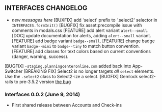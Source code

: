 INTERFACES CHANGELOG
--------------------

* _new messages here_
[BUXFIX] add 'select' prefix to '.select2' selector in `INTERFACES.formInit()`
[BUGFIX] fix asset:precompile issue with comments in modals.css
[FEATURE] add alert variant `alert--small`.
[DOC] update documentation for alerts, adding `alert--small` variant.
[FEATURE] add badge variant `badge--small`.
[FEATURE] change badge variant `badge--mini` to `badge--tiny` to match button convention.
[FEATURE] add classes for text colors based on current conventions (danger, warning, success). 

[BUGFIX] `-staging.planningcenteronline.com` added back into App-Switcher
[BREAKING FIX] Select2 is no longer targets *all* `select` elements.  Use the `.select2` class to Select2-ize a select.
[BUGFIX] Gemlock select2-rails to pre-3.5.2 version [the bug](https://github.com/ivaynberg/select2/issues/2412)

### Interfaces 0.0.2 (June 9, 2014)

* First shared release between Accounts and Check-ins
